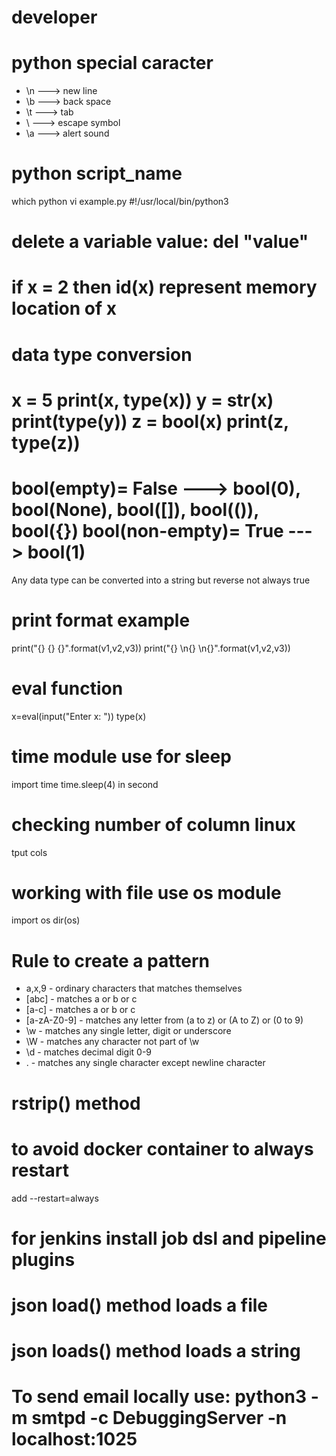 # developer
# python special caracter
- \n ---> new line
- \b ---> back space
- \t ---> tab
- \  ---> escape symbol
- \a ---> alert sound

# python script_name
which python
vi example.py
#!/usr/local/bin/python3

# delete a variable value: del "value"

# if x = 2 then id(x) represent memory location of x 

# data type conversion
x = 5
print(x, type(x))
y = str(x)
print(type(y))
z = bool(x)
print(z, type(z))
=====================================
bool(empty)= False ---> bool(0), bool(None), bool([]), bool(()), bool({})
bool(non-empty)= True ---> bool(1)
=====================================
Any data type can be converted into a string but reverse not always true 

# print format example
print("{} {} {}".format(v1,v2,v3))
print("{} \n{} \n{}".format(v1,v2,v3))

# eval function
x=eval(input("Enter x: "))
type(x)

# time module use for sleep
import time
time.sleep(4) in second 

# checking number of column linux
tput cols

# working with file use os module
import os
dir(os)

# Rule to create a pattern
- a,x,9 - ordinary characters that matches themselves
- [abc] - matches a or b or c
- [a-c] - matches a or b or c
- [a-zA-Z0-9] - matches any letter from (a to z) or (A to Z) or (0 to 9)
- \w - matches any single letter, digit or underscore
- \W - matches any character not part of \w
- \d - matches decimal digit 0-9
- . - matches any single character except newline character 

# rstrip() method 

# to avoid docker container to always restart
add --restart=always

# for jenkins install job dsl and pipeline plugins 

# json load() method loads a file

# json loads() method loads a string

# To send email locally use: python3 -m smtpd -c DebuggingServer -n localhost:1025